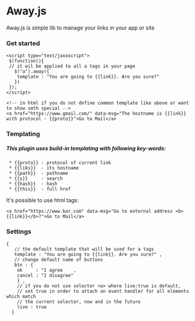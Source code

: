 # Away.js
Away.js is simple lib to manage your links in your app or site

### Get started 

```
<script type="text/javascript"> 
 $(function(){
 // it wil be applied to all a tags in your page 
   $("a").away({
    template : "You are going to {{link}}. Are you sure?"
   })
 });
</script>

<!-- in html if you do not define common template like above or want to show smth special -->
<a href="https://www.gmail.com/" data-msg="The hostname is {{link}} with protocol - {{proto}}">Go to Mail</a>
```
### Templating 
##### This plugin uses build-in templating with following key-words:
```
 * {{proto}} - protocol of current link 
 * {{liks}}  - its hostname
 * {{path}}  - pathname 
 * {{s}}     - search
 * {{hash}}  - hash
 * {{this}}  - full href 
 ```
 It's possible to use html tags:
 ```
 <a href="https://www.bar.com" data-msg="Go to external address <b>{{link}}</b>?">Go to Mail</a>
 ```
 ### Settings 
 
 ```
 {
    // the default template that will be used for a tags
    template : "You are going to {{link}}. Are you sure?" ,
    // change default name of buttons 
    btn : {
     ok     : "I agree    ,
     cancel : "I disagree" 
     } ,
     // if you do not use selector <a> where live:true is default, 
     // set true in order to attach an event handler for all elements which match 
     // the current selector, now and in the future
     live : true 
   }
 ```
 
 
